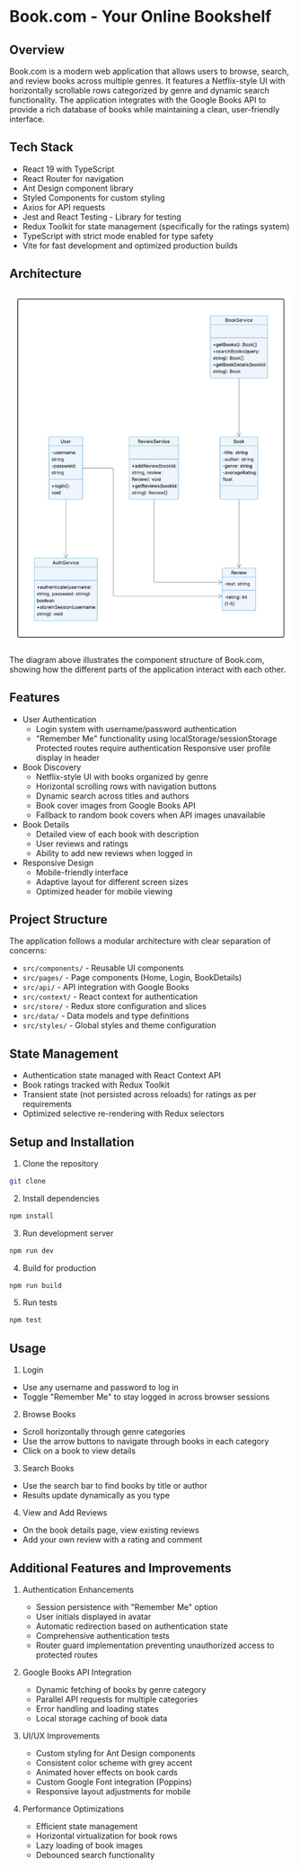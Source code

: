 # Book.com - Your Online Bookshelf

## Overview

Book.com is a modern web application that allows users to browse, search, and review books across multiple genres. It features a Netflix-style UI with horizontally scrollable rows categorized by genre and dynamic search functionality. The application integrates with the Google Books API to provide a rich database of books while maintaining a clean, user-friendly interface.

## Tech Stack

- React 19 with TypeScript
- React Router for navigation
- Ant Design component library
- Styled Components for custom styling
- Axios for API requests
- Jest and React Testing - Library for testing
- Redux Toolkit for state management (specifically for the ratings system)
- TypeScript with strict mode enabled for type safety
- Vite for fast development and optimized production builds

## Architecture

![Book.com Architecture](/images/Diagram.jpeg)

The diagram above illustrates the component structure of Book.com, showing how the different parts of the application interact with each other.

## Features

- User Authentication
  - Login system with username/password authentication
  - "Remember Me" functionality using localStorage/sessionStorage
    Protected routes require authentication
    Responsive user profile display in header
- Book Discovery
  - Netflix-style UI with books organized by genre
  - Horizontal scrolling rows with navigation buttons
  - Dynamic search across titles and authors
  - Book cover images from Google Books API
  - Fallback to random book covers when API images unavailable
- Book Details
  - Detailed view of each book with description
  - User reviews and ratings
  - Ability to add new reviews when logged in
- Responsive Design
  - Mobile-friendly interface
  - Adaptive layout for different screen sizes
  - Optimized header for mobile viewing

## Project Structure

The application follows a modular architecture with clear separation of concerns:

- `src/components/` - Reusable UI components
- `src/pages/` - Page components (Home, Login, BookDetails)
- `src/api/` - API integration with Google Books
- `src/context/` - React context for authentication
- `src/store/` - Redux store configuration and slices
- `src/data/` - Data models and type definitions
- `src/styles/` - Global styles and theme configuration

## State Management

- Authentication state managed with React Context API
- Book ratings tracked with Redux Toolkit
- Transient state (not persisted across reloads) for ratings as per requirements
- Optimized selective re-rendering with Redux selectors

## Setup and Installation

1. Clone the repository

```bash
git clone
```

2. Install dependencies

```bash
npm install
```

3. Run development server

```bash
npm run dev
```

4. Build for production

```bash
npm run build
```

5. Run tests

```bash
npm test
```

## Usage

1. Login

- Use any username and password to log in
- Toggle "Remember Me" to stay logged in across browser sessions

2. Browse Books

- Scroll horizontally through genre categories
- Use the arrow buttons to navigate through books in each category
- Click on a book to view details

3. Search Books

- Use the search bar to find books by title or author
- Results update dynamically as you type

4. View and Add Reviews

- On the book details page, view existing reviews
- Add your own review with a rating and comment

## Additional Features and Improvements

1. Authentication Enhancements

   - Session persistence with "Remember Me" option
   - User initials displayed in avatar
   - Automatic redirection based on authentication state
   - Comprehensive authentication tests
   - Router guard implementation preventing unauthorized access to protected routes

2. Google Books API Integration

   - Dynamic fetching of books by genre category
   - Parallel API requests for multiple categories
   - Error handling and loading states
   - Local storage caching of book data

3. UI/UX Improvements

   - Custom styling for Ant Design components
   - Consistent color scheme with grey accent
   - Animated hover effects on book cards
   - Custom Google Font integration (Poppins)
   - Responsive layout adjustments for mobile

4. Performance Optimizations
   - Efficient state management
   - Horizontal virtualization for book rows
   - Lazy loading of book images
   - Debounced search functionality
